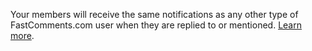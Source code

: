 Your members will receive the same notifications as any other type of FastComments.com user when they are replied to or mentioned. [Learn more](/guide-notifications.html).
